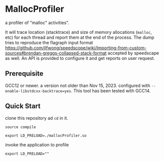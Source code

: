 # MallocProfiler
a profiler of "malloc" activities".

It will trace location (stacktrace) and size of memory allocations (```malloc```, etc) for each thread and report them at the end of the process.
The dump tries to reproduce the flagraph input format https://github.com/jlfwong/speedscope/wiki/Importing-from-custom-sources#brendan-greggs-collapsed-stack-format accepted by speedscape as well.
An API is provided to configure it and get reports on user request.

## Prerequisite
GCC12 or newer. a version not older than Nov 15, 2023.
configured with ```--enable-libstdcxx-backtrace=yes```.
This tool has been tested with GCC14.

## Quick Start
clone this repository ad ```cd``` in it.

```source compile```

```export LD_PRELOAD=./mallocProfiler.so```

invoke the application to profile

```export LD_PRELOAD=""```





